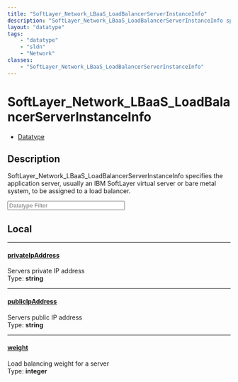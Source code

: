 ```yaml
---
title: "SoftLayer_Network_LBaaS_LoadBalancerServerInstanceInfo"
description: "SoftLayer_Network_LBaaS_LoadBalancerServerInstanceInfo specifies the application server, usually an IBM SoftLayer virtua... "
layout: "datatype"
tags:
    - "datatype"
    - "sldn"
    - "Network"
classes:
    - "SoftLayer_Network_LBaaS_LoadBalancerServerInstanceInfo"
---
```


# SoftLayer_Network_LBaaS_LoadBalancerServerInstanceInfo
<div id='service-datatype'>
    <ul id='sldn-reference-tabs'>
        <li id='datatype'> <a href='/reference/datatypes/SoftLayer_Network_LBaaS_LoadBalancerServerInstanceInfo' >Datatype</a></li>
    </ul>
</div>

## Description 


SoftLayer_Network_LBaaS_LoadBalancerServerInstanceInfo specifies the application server, usually an IBM SoftLayer virtual server or bare metal system, to be assigned to a load balancer. 





<!-- Filer BEGIN -->
<div class="view-filters">
        <div class="clearfix">
            <div class="search-input-box">
                <input placeholder="Datatype Filter" onkeyup="titleSearch(inputId='prop-input', divId='properties', elementClass='prop-row')" 
                    type="text" id="prop-input" value="" size="30" maxlength="128" class="form-text">
            </div>
        </div>
</div>
<!-- Filer END -->

<div id="properties" class="content">
<div id="localProperties" class="prop-content" >

## Local
<div class="prop-row">

-----
[privateIpAddress]: #privateipaddress
#### [privateIpAddress]
Servers private IP address  
<span class="type-label">Type: </span>**string**  



</div>
<div class="prop-row">

-----
[publicIpAddress]: #publicipaddress
#### [publicIpAddress]
Servers public IP address  
<span class="type-label">Type: </span>**string**  



</div>
<div class="prop-row">

-----
[weight]: #weight
#### [weight]
Load balancing weight for a server  
<span class="type-label">Type: </span>**integer**  



</div>
</div>
<!-- LOCAL PROPERTY END -->

</div>


